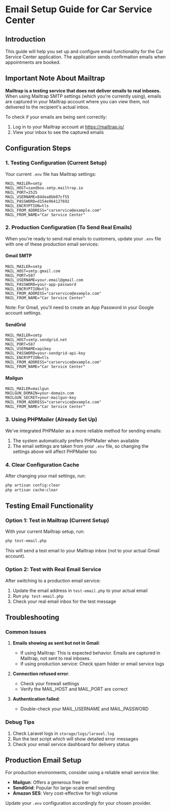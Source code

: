 # Email Setup Guide for Car Service Center

## Introduction

This guide will help you set up and configure email functionality for the Car Service Center application. The application sends confirmation emails when appointments are booked.

## Important Note About Mailtrap

**Mailtrap is a testing service that does not deliver emails to real inboxes.** When using Mailtrap SMTP settings (which you're currently using), emails are captured in your Mailtrap account where you can view them, not delivered to the recipient's actual inbox.

To check if your emails are being sent correctly:
1. Log in to your Mailtrap account at https://mailtrap.io/
2. View your inbox to see the captured emails

## Configuration Steps

### 1. Testing Configuration (Current Setup)

Your current `.env` file has Mailtrap settings:

```
MAIL_MAILER=smtp
MAIL_HOST=sandbox.smtp.mailtrap.io
MAIL_PORT=2525
MAIL_USERNAME=84dea8bb07cf55
MAIL_PASSWORD=d154e964127692
MAIL_ENCRYPTION=tls
MAIL_FROM_ADDRESS="carservice@example.com"
MAIL_FROM_NAME="Car Service Center"
```

### 2. Production Configuration (To Send Real Emails)

When you're ready to send real emails to customers, update your `.env` file with one of these production email services:

#### Gmail SMTP
```
MAIL_MAILER=smtp
MAIL_HOST=smtp.gmail.com
MAIL_PORT=587
MAIL_USERNAME=your.email@gmail.com
MAIL_PASSWORD=your-app-password
MAIL_ENCRYPTION=tls
MAIL_FROM_ADDRESS="carservice@example.com"
MAIL_FROM_NAME="Car Service Center"
```
Note: For Gmail, you'll need to create an App Password in your Google account settings.

#### SendGrid
```
MAIL_MAILER=smtp
MAIL_HOST=smtp.sendgrid.net
MAIL_PORT=587
MAIL_USERNAME=apikey
MAIL_PASSWORD=your-sendgrid-api-key
MAIL_ENCRYPTION=tls
MAIL_FROM_ADDRESS="carservice@example.com"
MAIL_FROM_NAME="Car Service Center"
```

#### Mailgun
```
MAIL_MAILER=mailgun
MAILGUN_DOMAIN=your-domain.com
MAILGUN_SECRET=your-mailgun-key
MAIL_FROM_ADDRESS="carservice@example.com"
MAIL_FROM_NAME="Car Service Center"
```

### 3. Using PHPMailer (Already Set Up)

We've integrated PHPMailer as a more reliable method for sending emails:

1. The system automatically prefers PHPMailer when available
2. The email settings are taken from your `.env` file, so changing the settings above will affect PHPMailer too

### 4. Clear Configuration Cache

After changing your mail settings, run:

```bash
php artisan config:clear
php artisan cache:clear
```

## Testing Email Functionality

### Option 1: Test in Mailtrap (Current Setup)

With your current Mailtrap setup, run:

```bash
php test-email.php
```

This will send a test email to your Mailtrap inbox (not to your actual Gmail account).

### Option 2: Test with Real Email Service

After switching to a production email service:

1. Update the email address in `test-email.php` to your actual email
2. Run `php test-email.php`
3. Check your real email inbox for the test message

## Troubleshooting

### Common Issues

1. **Emails showing as sent but not in Gmail**: 
   - If using Mailtrap: This is expected behavior. Emails are captured in Mailtrap, not sent to real inboxes.
   - If using production service: Check spam folder or email service logs

2. **Connection refused error**:
   - Check your firewall settings
   - Verify the MAIL_HOST and MAIL_PORT are correct

3. **Authentication failed**:
   - Double-check your MAIL_USERNAME and MAIL_PASSWORD

### Debug Tips

1. Check Laravel logs in `storage/logs/laravel.log`
2. Run the test script which will show detailed error messages
3. Check your email service dashboard for delivery status

## Production Email Setup

For production environments, consider using a reliable email service like:

- **Mailgun**: Offers a generous free tier
- **SendGrid**: Popular for large-scale email sending
- **Amazon SES**: Very cost-effective for high volume

Update your `.env` configuration accordingly for your chosen provider. 